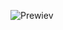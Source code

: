 ![Prewiev](https://user-images.githubusercontent.com/57684618/104812991-e1710900-580e-11eb-98d2-a7355fa67d05.gif)

